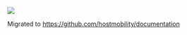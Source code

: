 ![](http://hostmobility.org/mx4/pics/mx-4-family-web.jpg)

Migrated to https://github.com/hostmobility/documentation 

